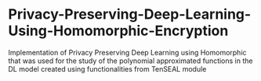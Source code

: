 # Privacy-Preserving-Deep-Learning-Using-Homomorphic-Encryption
Implementation of Privacy Preserving Deep Learning using Homomorphic that was used for the study of the polynomial approximated functions in the DL model created using functionalities from TenSEAL module
